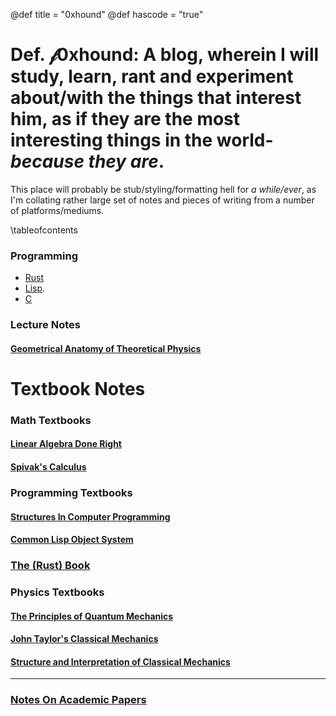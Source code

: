 @def title = "0xhound"
@def hascode = "true"
# Def. $\mathcal{f}$0xhound: A blog, wherein I will study, learn, rant and experiment about/with the things that interest him, as if they are the most interesting things in the world- _because they are_.

This place will probably be stub/styling/formatting hell for *a while/ever*, as I'm collating rather large set of notes and pieces of writing from a number of platforms/mediums.

\tableofcontents <!-- you can use \toc as well -->


### Programming 
- [Rust](/tag/rust/)
- [Lisp](/tag/lisp).
- [C](/tag/C)

### Lecture Notes

#### [Geometrical Anatomy of Theoretical Physics](/geometrical-anatomy-of-theoretical-physics/contents/)
# Textbook Notes

### Math Textbooks

#### [Linear Algebra Done Right](/textbook-notes/math-textbooks/linear-algebra-done-right/contents/)
#### [Spivak's Calculus](/textbook-notes/math-textbooks/spivak-calculus/contents/)

### Programming Textbooks
#### [Structures In Computer Programming](/textbook-notes/programming-textbooks/structures-in-computer-programming/)

#### [Common Lisp Object System](/textbook-notes/programming-textbooks/clos/contents/)

### [The (Rust) Book](/textbook-notes/programming-textbooks/the-rust-book/contents/)
### Physics Textbooks
#### [The Principles of Quantum Mechanics](/textbook-notes/physics-textbooks/the-principles-of-qm/contents/)

#### [John Taylor's Classical Mechanics](/textbook-notes/physics-textbooks/john-taylor-cm/contents/)

#### [Structure and Interpretation of Classical Mechanics](/textbook-notes/physics-textbooks/structures-in-classical-mechanics/lagrangian-mechanics/)
---

### [Notes On Academic Papers](/notes-on-academic-papers/content/)
